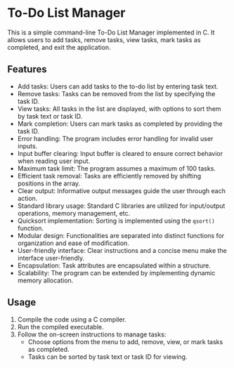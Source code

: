 # To-Do List Manager

This is a simple command-line To-Do List Manager implemented in C. It allows users to add tasks, remove tasks, view tasks, mark tasks as completed, and exit the application.

## Features

- Add tasks: Users can add tasks to the to-do list by entering task text.
- Remove tasks: Tasks can be removed from the list by specifying the task ID.
- View tasks: All tasks in the list are displayed, with options to sort them by task text or task ID.
- Mark completion: Users can mark tasks as completed by providing the task ID.
- Error handling: The program includes error handling for invalid user inputs.
- Input buffer clearing: Input buffer is cleared to ensure correct behavior when reading user input.
- Maximum task limit: The program assumes a maximum of 100 tasks.
- Efficient task removal: Tasks are efficiently removed by shifting positions in the array.
- Clear output: Informative output messages guide the user through each action.
- Standard library usage: Standard C libraries are utilized for input/output operations, memory management, etc.
- Quicksort implementation: Sorting is implemented using the `qsort()` function.
- Modular design: Functionalities are separated into distinct functions for organization and ease of modification.
- User-friendly interface: Clear instructions and a concise menu make the interface user-friendly.
- Encapsulation: Task attributes are encapsulated within a structure.
- Scalability: The program can be extended by implementing dynamic memory allocation.

## Usage

1. Compile the code using a C compiler.
2. Run the compiled executable.
3. Follow the on-screen instructions to manage tasks:
   - Choose options from the menu to add, remove, view, or mark tasks as completed.
   - Tasks can be sorted by task text or task ID for viewing.

